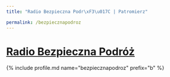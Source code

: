 ```yaml
---
title: "Radio Bezpieczna Podr\xF3\u017C | Patromierz"

permalink: /bezpiecznapodroz
---
```


# [Radio Bezpieczna Podróż](https://patronite.pl/bezpiecznapodroz)

{% include profile.md name="bezpiecznapodroz" prefix="b" %}
